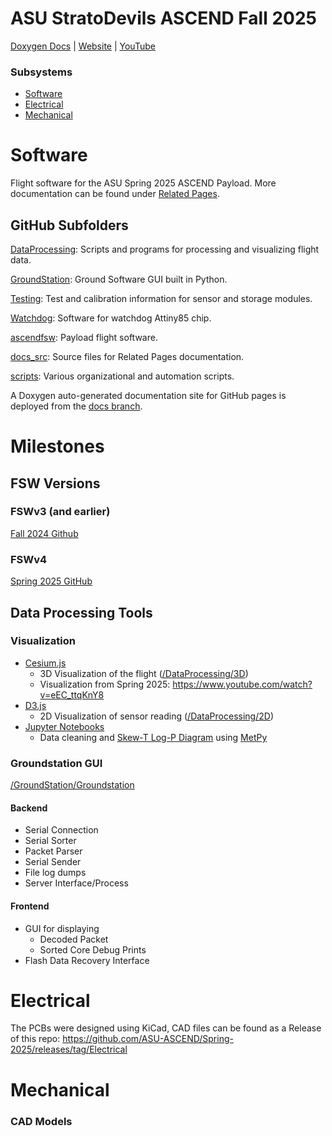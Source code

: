 # ASU StratoDevils ASCEND Fall 2025
[Doxygen Docs](https://asu-ascend.github.io/Spring-2025/) | [Website](https://asuascend.weebly.com/) | [YouTube](https://www.youtube.com/@ASUStratoDevilsASCEND)

### Subsystems 
* [Software](#software)
* [Electrical](#electrical)
* [Mechanical](#mechanical)

# Software
Flight software for the ASU Spring 2025 ASCEND Payload. More documentation can be found under [Related Pages](https://asu-ascend.github.io/Spring-2025/pages.html).

## GitHub Subfolders

[DataProcessing](https://github.com/ASU-ASCEND/Spring-2025/tree/main/DataProcessing): Scripts and programs for processing and visualizing flight data.

[GroundStation](https://github.com/ASU-ASCEND/Spring-2025/tree/main/GroundStation): Ground Software GUI built in Python. 

[Testing](https://github.com/ASU-ASCEND/Spring-2025/tree/main/Testing): Test and calibration information for sensor and storage modules.

[Watchdog](https://github.com/ASU-ASCEND/Spring-2025/tree/main/Watchdog): Software for watchdog Attiny85 chip.

[ascendfsw](https://github.com/ASU-ASCEND/Spring-2025/tree/main/ascendfsw): Payload flight software.

[docs_src](https://github.com/ASU-ASCEND/Spring-2025/tree/main/docs_src): Source files for Related Pages documentation. 

[scripts](https://github.com/ASU-ASCEND/Spring-2025/tree/main/scripts): Various organizational and automation scripts. 

A Doxygen auto-generated documentation site for GitHub pages is deployed from the [docs branch](https://github.com/ASU-ASCEND/Spring-2025/tree/docs). 


# Milestones 

## FSW Versions 

### FSWv3 (and earlier)
[Fall 2024 Github](https://github.com/ASU-ASCEND/Fall-2024)

### FSWv4
[Spring 2025 GitHub](https://github.com/ASU-ASCEND/Spring-2025)

## Data Processing Tools

### Visualization 
* [Cesium.js](https://cesium.com/platform/cesiumjs/) 
  * 3D Visualization of the flight ([/DataProcessing/3D](https://github.com/ASU-ASCEND/Spring-2025/tree/main/DataProcessing/3D))
  * Visualization from Spring 2025: https://www.youtube.com/watch?v=eEC_ttqKnY8
* [D3.js](https://d3js.org/) 
  * 2D Visualization of sensor reading ([/DataProcessing/2D](https://github.com/ASU-ASCEND/Spring-2025/tree/main/DataProcessing/2D))
* [Jupyter Notebooks](https://jupyter.org/)
  * Data cleaning and [Skew-T Log-P Diagram](https://en.wikipedia.org/wiki/Skew-T_log-P_diagram) using [MetPy](https://unidata.github.io/MetPy/latest/)

### Groundstation GUI
[/GroundStation/Groundstation](https://github.com/ASU-ASCEND/Spring-2025/tree/main/GroundStation/Groundstation)
#### Backend
* Serial Connection 
* Serial Sorter 
* Packet Parser 
* Serial Sender
* File log dumps
* Server Interface/Process

#### Frontend 
* GUI for displaying 
  * Decoded Packet 
  * Sorted Core Debug Prints 
* Flash Data Recovery Interface 

# Electrical
The PCBs were designed using KiCad, CAD files can be found as a Release of this repo: https://github.com/ASU-ASCEND/Spring-2025/releases/tag/Electrical 


# Mechanical 
### CAD Models 